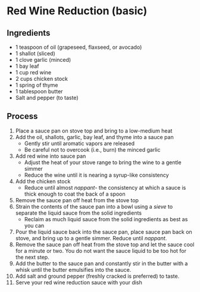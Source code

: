 # Red Wine Reduction (basic)

## Ingredients

* 1 teaspoon of oil (grapeseed, flaxseed, or avocado)
* 1 shallot (sliced)
* 1 clove garlic (minced)
* 1 bay leaf
* 1 cup red wine 
* 2 cups chicken stock
* 1 spring of thyme
* 1 tablespoon butter
* Salt and pepper (to taste)

## Process
1. Place a sauce pan on stove top and bring to a low-medium heat
2. Add the oil, shallots, garlic, bay leaf, and thyme into a sauce pan 
	- Gently stir until aromatic vapors are released
	- Be careful not to overcook (i.e., burn) the minced garlic
3. Add red wine into sauce pan
	- Adjust the heat of your stove range to bring the wine to a gentle simmer
	- Reduce the wine until it is nearing a syrup-like consistency
4. Add the chicken stock
	- Reduce until almost *nappant*- the consistency at which a sauce is thick enough to coat the back of a spoon
5. Remove the sauce pan off heat from the stove top
6. Strain the contents of the sauce pan into a bowl using a *sieve* to separate the liquid sauce from the solid ingredients
	- Reclaim as much liquid sauce from the solid ingredients as best as you can
7. Pour the liquid sauce back into the sauce pan, place sauce pan back on stove, and bring up to a gentle simmer. Reduce until *nappant*.
8. Remove the sauce pan off heat from the stove top and let the sauce cool for a minute or two. You do not want the sauce liquid to be too hot for the next step.
9. Add the butter to the sauce pan and constantly stir in the butter with a whisk until the butter emulsifies into the sauce.
10. Add salt and ground pepper (freshly cracked is preferred) to taste.
11. Serve your red wine reduction sauce with your dish